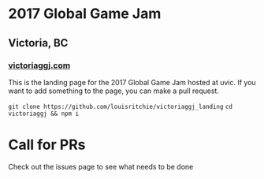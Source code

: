 # 2017 Global Game Jam
## Victoria, BC

### [victoriaggj.com](http://victoriaggj.com)

This is the landing page for the 2017 Global Game Jam hosted at uvic. If you want to add something to the page, you can make a pull request.

`git clone https://github.com/louisritchie/victoriaggj_landing`
`cd victoriaggj && npm i`

# Call for PRs
Check out the issues page to see what needs to be done
